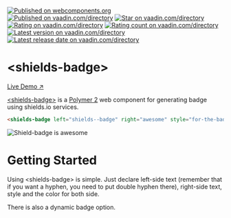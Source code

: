 [![Published on webcomponents.org](https://img.shields.io/badge/webcomponents.org-published-blue.svg)](https://www.webcomponents.org/element/binhbbui411/shields-badge)   
[![Published on vaadin.com/directory](https://img.shields.io/badge/Vaadin%20Directory-published-blue.svg?colorB=00b4f0)](https://vaadin.com/directory/component/binhbbui411shields-badge)
[![Star on vaadin.com/directory](https://img.shields.io/vaadin-directory/star/binhbbui411shields-badge.svg)](https://vaadin.com/directory/component/binhbbui411shields-badge)
[![Rating on vaadin.com/directory](https://img.shields.io/vaadin-directory/rating/binhbbui411shields-badge.svg)](https://vaadin.com/directory/component/binhbbui411shields-badge)
[![Rating count on vaadin.com/directory](https://img.shields.io/vaadin-directory/rc/binhbbui411shields-badge.svg)](https://vaadin.com/directory/component/binhbbui411shields-badge)
[![Latest version on vaadin.com/directory](https://img.shields.io/vaadin-directory/v/binhbbui411shields-badge.svg)](https://vaadin.com/directory/component/binhbbui411shields-badge)
[![Latest release date on vaadin.com/directory](https://img.shields.io/vaadin-directory/rd/binhbbui411shields-badge.svg)](https://vaadin.com/directory/component/binhbbui411shields-badge)

# &lt;shields-badge&gt;

[Live Demo ↗]()

[&lt;shields-badge&gt;](https://vaadin.com/directory/component/binhbbui411shields-badge) is a [Polymer 2](http://polymer-project.org) web component for generating badge using shields.io services.

<!--
```
<custom-element-demo>
  <template>
    <script src="../webcomponentsjs/webcomponents-lite.js"></script>
    <link rel="import" href="vaadin-button.html">
    <next-code-block></next-code-block>
  </template>
</custom-element-demo>
```
-->
```html
<shields-badge left="shields--badge" right="awesome" style="for-the-badge" color-a="1446A0" color-b="EE4266"></shields-badge>
```

![Shield-badge is awesome](https://img.shields.io/badge/shields--badge-awesome-green.svg?style=for-the-badge&colorA=1446A0&colorB=EE4266)

# Getting Started  

Using &lt;shields-badge&gt; is simple. Just declare left-side text (remember that if you want a hyphen, you need to put double hyphen there), right-side text, style and the color for both side.  

There is also a dynamic badge option.
